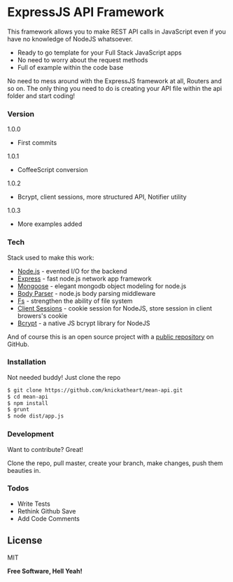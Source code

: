 # ExpressJS API Framework

This framework allows you to make REST API calls in JavaScript even if you have no knowledge of NodeJS whatsoever.

  - Ready to go template for your Full Stack JavaScript apps
  - No need to worry about the request methods
  - Full of example within the code base

No need to mess around with the ExpressJS framework at all, Routers and so on.
The only thing you need to do is creating your API file within the api folder and start coding!

### Version
1.0.0 
 - First commits

1.0.1 
 - CoffeeScript conversion

1.0.2
 - Bcrypt, client sessions, more structured API, Notifier utility

1.0.3
 - More examples added

### Tech

Stack used to make this work:
* [Node.js] - evented I/O for the backend
* [Express] - fast node.js network app framework
* [Mongoose] - elegant mongodb object modeling for node.js
* [Body Parser] - node.js body parsing middleware
* [Fs] - strengthen the ability of file system
* [Client Sessions] - cookie session for NodeJS, store session in client browers's cookie
* [Bcrypt] - a native JS bcrypt library for NodeJS

And of course this is an open source project with a [public repository][dill]
 on GitHub.

### Installation

Not needed buddy! Just clone the repo

```sh
$ git clone https://github.com/knickatheart/mean-api.git
$ cd mean-api
$ npm install
$ grunt
$ node dist/app.js
```

### Development

Want to contribute? Great!

Clone the repo, pull master, create your branch, make changes, push them beauties in.

### Todos

 - Write Tests
 - Rethink Github Save
 - Add Code Comments

License
----

MIT


**Free Software, Hell Yeah!**

   [git-repo-url]: <https://github.com/knickatheart/mean-api.git>
   [dill]: <https://github.com/knickatheart/mean-api>
   [node.js]: <http://nodejs.org>
   [express]: <http://expressjs.com>
   [NodeJS]: <https://www.npmjs.com>
   [Mongoose]: <http://mongoosejs.com/>
   [body parser]: <https://www.npmjs.com/package/body-parser-json>
   [fs]: <https://www.npmjs.com/package/file-system>
   [client sessions]: <https://www.npmjs.com/package/client-session>
   [bcrypt]: <https://www.npmjs.com/package/bcrypt-nodejs>
